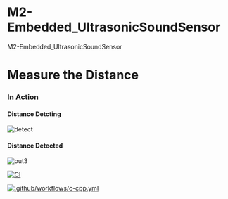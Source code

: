 # M2-Embedded_UltrasonicSoundSensor

M2-Embedded_UltrasonicSoundSensor

# Measure the Distance

### In Action

#### Distance Detcting
![detect](https://user-images.githubusercontent.com/94118726/144181053-9d21929e-45b9-4b41-907f-74fecb11d808.jpg)
#### Distance Detected

![out3](https://user-images.githubusercontent.com/94118726/144073364-fbec5d54-7aa8-49b3-8a69-fa51d0d2b5e5.jpg)


[![CI](https://github.com/PatilAR/M2-Embedded_UltrasonicSoundSensor/actions/workflows/main.yml/badge.svg)](https://github.com/PatilAR/M2-Embedded_UltrasonicSoundSensor/actions/workflows/main.yml)

[![.github/workflows/c-cpp.yml](https://github.com/PatilAR/M2-Embedded_UltrasonicSoundSensor/actions/workflows/c-cpp.yml/badge.svg)](https://github.com/PatilAR/M2-Embedded_UltrasonicSoundSensor/actions/workflows/c-cpp.yml)
